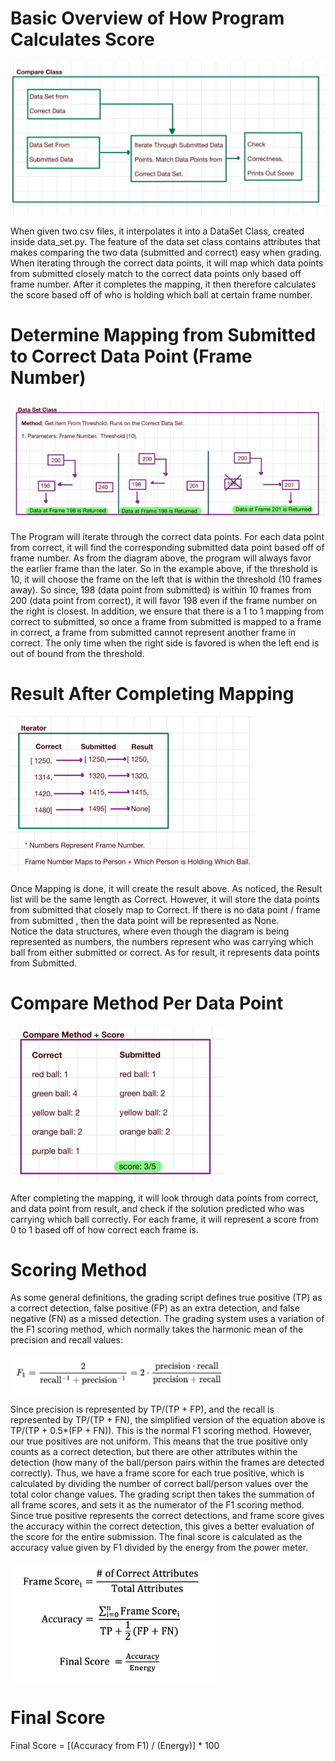 # Basic Overview of How Program Calculates Score
![Basic Overview of Grader](../../../.github/pictures/basic_overview_of_grader.png)

When given two csv files, it interpolates it into a DataSet Class, created inside data_set.py.
The feature of the data set class contains attributes that makes comparing the two data (submitted and correct)
easy when grading. When iterating through the correct data points, it will map which data points from submitted
closely match to the correct data points only based off frame number. After it completes the mapping, it then therefore
calculates the score based off of who is holding which ball at certain frame number.

# Determine Mapping from Submitted to Correct Data Point (Frame Number)
![Data Set Class](../../../.github/pictures/data_set_class.png)

The Program will iterate through the correct data points. For each data point from correct, it will find the 
corresponding submitted data point based off of frame number. As from the diagram above, the program will always
favor the earlier frame than the later. So in the example above, if the threshold is 10, it will choose the frame on the
left that is within the threshold (10 frames away). So since, 198 (data point from submitted) is within 10 frames from 200 
(data point from correct), it will favor 198 even if the frame number on the right is closest. In addition, we ensure 
that there is a 1 to 1 mapping from correct to submitted, so once a frame from submitted is mapped to a frame in correct,
a frame from submitted cannot represent another frame in correct. The only time when the right side is favored is when 
the left end is out of bound from the threshold.

# Result After Completing Mapping
![Iterator Score](../../../.github/pictures/iterator_score.png)

Once Mapping is done, it will create the result above. As noticed, the Result list will be the same length as Correct. 
However, it will store the data points from submitted that closely map to Correct. 
If there is no data point / frame from submitted , then the data point will be represented as None.  
Notice the data structures, where even though the diagram is being represented as numbers, the numbers 
represent who was carrying which ball from either submitted or correct. As for result, it represents data points from
Submitted. 


# Compare Method Per Data Point
![compare Method](../../../.github/pictures/compare_method.png)

After completing the mapping, it will look through data points from correct, and data point from result, and check
if the solution predicted who was carrying which ball correctly. For each frame, it will represent a score from 0 to 1
based off of how correct each frame is. 

# Scoring Method

As some general definitions, the grading script defines true positive (TP) as a correct detection, false positive (FP) as an extra detection, and false negative (FN) as a missed detection. The grading system uses a variation of the F1 scoring method, which normally takes the harmonic mean of the precision and recall values:

<img src=../../../.github/pictures/F1_scoring.PNG width=70%>

Since precision is represented by TP/(TP + FP), and the recall is represented by TP/(TP + FN), the simplified version of the equation above is TP/(TP + 0.5*(FP + FN)). This is the normal F1 scoring method. However, our true positives are not uniform. This means that the true positive only counts as a correct detection, but there are other attributes within the detection (how many of the ball/person pairs within the frames are detected correctly). Thus, we have a frame score for each true positive, which is calculated by dividing the number of correct ball/person values over the total color change values. The grading script then takes the summation of all frame scores, and sets it as the numerator of the F1 scoring method. Since true positive represents the correct detections, and frame score gives the accuracy within the correct detection, this gives a better evaluation of the score for the entire submission. The final score is calculated as the accuracy value given by F1 divided by the energy from the power meter.

<img src=../../../.github/pictures/Modified_F1_Scoring.PNG width=65%>

# Final Score
Final Score = [(Accuracy from F1) / (Energy)] * 100
